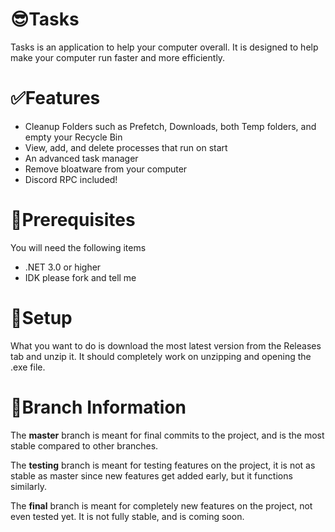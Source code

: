 # 😎Tasks

Tasks is an application to help your computer overall. It is designed to help make your computer run faster and more efficiently.


# ✅Features

- Cleanup Folders such as Prefetch, Downloads, both Temp folders, and empty your Recycle Bin
- View, add, and delete processes that run on start
- An advanced task manager 
- Remove bloatware from your computer
- Discord RPC included!

# 🦺Prerequisites

You will need the following items

- .NET 3.0 or higher
- IDK please fork and tell me 

# 🎁Setup

What you want to do is download the most latest version from the Releases tab and unzip it. It should completely work on unzipping and opening the .exe file.



# 📐Branch Information

The **master** branch is meant for final commits to the project, and is the most stable compared to other branches.

The **testing** branch is meant for testing features on the project, it is not as stable as master since new features get added early, but it functions similarly.

The **final** branch is meant for completely new features on the project, not even tested yet. It is not fully stable, and is coming soon.
